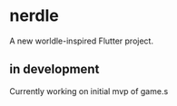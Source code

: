 # nerdle

A new worldle-inspired Flutter project.

## in development

Currently working on initial mvp of game.s
